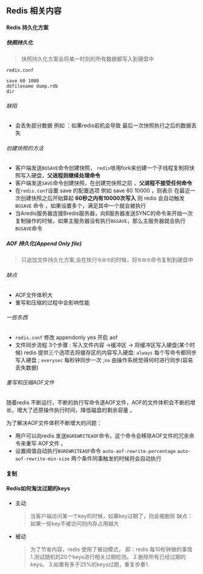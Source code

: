 ## Redis 相关内容





#### Redis 持久化方案
##### 快照持久化 

> 快照持久化方案会将某一时刻的所有数据都写入到硬盘中


`redis.conf`
```
save 60 1000 
dbfilename dump.rdb 
dir 
```

###### 缺陷 
- 会丢失部分数据 例如 ：如果redis宕机会导致 最后一次快照执行之后的数据丢失 

###### 创建快照的方法
- 客户端发送`BGSAVE`命令创建快照， `redis`嗲用fork来创建一个子线程复制将快照写入硬盘，**父进程则继续处理命令**
- 客户端发送`SAVE`命令创建快照，在创建完快照之前 ，**父进程不接受任何命令** 
- 在`redis.conf`设置 save 的配置选项 例如 save 60 10000 ，则表示 在最近一次创建快照之后开始算起 **60秒之内有10000次写入** 则 redis 会自动触发`BGSAVE` 命令 ，如果设置多个，满足其中一个就会被执行
- 当Aredis服务器连接Bredis服务器，向B服务器发送SYNC的命令来开始一次复制操作的时候，如果主服务器没有执行`BGSAVE`，那么主服务器就会执行`BGSAVE`命令




##### AOF 持久化(Append Only file)

> 只追加文件持久化方案,会在执行`写命令`的时候，将`写命令`命令复制到硬盘中

###### 缺点 
- AOF文件体积大 
- 重写和压缩的过程中会影响性能 



###### 一些东西
- `redis.conf` 修改 appendonly yes 开启  aof 
- 文件同步流程 3个步骤 :  写入文件内容 ->缓冲区 -> 将缓冲区写入硬盘(某个时候) redis 提供三个选项去将缓存区的内容写入硬盘: `always` 每个写命令都同步写入硬盘 ; `everysec` 每秒钟同步一次 ;`no` 由操作系统觉得何时进行同步(容易丢失数据)

###### 重写和压缩AOF文件
随着redis 不断运行，不断的执行写命令道AOF文件，AOF的文件体积会不断的增长，增大了还原操作执行时间，降低磁盘的剩余容量 。

为了解决AOF文件体积不断增大的问题：
- 用户可以向redis 发送`BGREWRITEAOF`命令，这个命令会移除AOF文件的冗余命令来重写 AOF文件 。
- 设置阈值自动执行`BGREWRITEAOF`命令 `auto-aof-rewrite-percentage` `auto-aof-rewrite-min-size` 两个条件同事触发的时候将会自动执行


#### 复制



#### Redis如何淘汰过期的keys

- 主动 
    > 当客户端访问某一个key的时候，如果key过期了，则会被删除 
    > 缺点：如果一些key不被访问则内存占用越大
- 被动 
    > 为了节省内容，redis 使用了被动模式，
    > 即：redis 每10秒钟做的事情
    > 1.测试随机的20个keys进行相关过期检测。
    > 2.删除所有已经过期的keys。 
    > 3.如果有多于25%的keys过期，重复步奏1.



